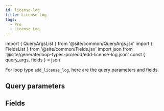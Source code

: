 ```yaml
---
id: license-log
title: License Log
tags:
  - Pro
  - License Log
---
```

import { QueryArgsList } from '@site/common/QueryArgs.jsx'
import { FieldsList } from '@site/common/Fields.jsx'
import json from '@site/generate/loop-types-pro/edd/edd-license-log.json'
const { query_args, fields } = json

For loop type `edd_license_log`, here are the query parameters and fields.

## Query parameters

<QueryArgsList args={query_args} />

## Fields

<FieldsList fields={fields} />
